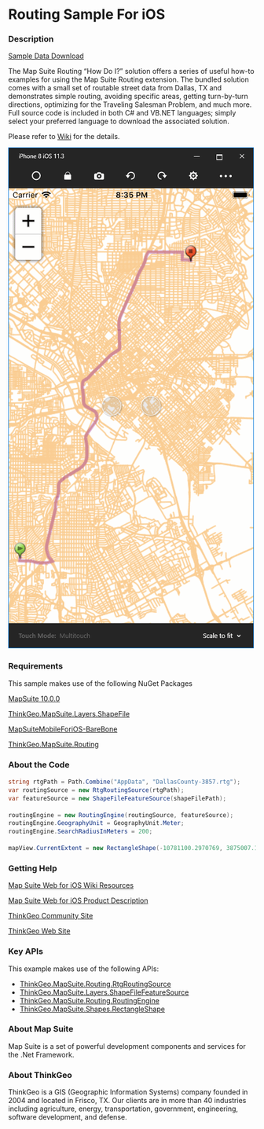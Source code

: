 # Routing Sample For iOS

### Description

[Sample Data Download](http://wiki.thinkgeo.com/wiki/_media/routing/routing_howdoi_samples_data.zip)

The Map Suite Routing “How Do I?” solution offers a series of useful how-to examples for using the Map Suite Routing extension. The bundled solution comes with a small set of routable street data from Dallas, TX and demonstrates simple routing, avoiding specific areas, getting turn-by-turn directions, optimizing for the Traveling Salesman Problem, and much more. Full source code is included in both C# and VB.NET languages; simply select your preferred language to download the associated solution.

Please refer to [Wiki](http://wiki.thinkgeo.com/wiki/map_suite_mobile_for_iOS) for the details.

![Screenshot](https://github.com/ThinkGeo/RoutingSample-ForiOS/blob/master/ScreenShot.png)

### Requirements
This sample makes use of the following NuGet Packages

[MapSuite 10.0.0](https://www.nuget.org/packages?q=ThinkGeo)

[ThinkGeo.MapSuite.Layers.ShapeFile](https://www.nuget.org/packages/ThinkGeo.MapSuite.Layers.ShapeFile/11.0.0-beta008)

[MapSuiteMobileForiOS-BareBone](https://www.nuget.org/packages/MapSuiteMobileForiOS-BareBone/11.0.0-beta037)

[ThinkGeo.MapSuite.Routing](https://www.nuget.org/packages/ThinkGeo.MapSuite.Routing/11.0.0-beta012)

### About the Code
```csharp
string rtgPath = Path.Combine("AppData", "DallasCounty-3857.rtg");
var routingSource = new RtgRoutingSource(rtgPath);
var featureSource = new ShapeFileFeatureSource(shapeFilePath);

routingEngine = new RoutingEngine(routingSource, featureSource);
routingEngine.GeographyUnit = GeographyUnit.Meter;
routingEngine.SearchRadiusInMeters = 200;

mapView.CurrentExtent = new RectangleShape(-10781100.2970769, 3875007.18710502, -10767407.8727504, 3854947.78546675);

```
### Getting Help

[Map Suite Web for iOS Wiki Resources](http://wiki.thinkgeo.com/wiki/map_suite_mobile_for_iOS)

[Map Suite Web for iOS Product Description](https://thinkgeo.com/mobile)

[ThinkGeo Community Site](http://community.thinkgeo.com/)

[ThinkGeo Web Site](http://www.thinkgeo.com)

### Key APIs
This example makes use of the following APIs:

- [ThinkGeo.MapSuite.Routing.RtgRoutingSource](http://wiki.thinkgeo.com/wiki/api/thinkgeo.mapsuite.routing.rtgroutingsource)
- [ThinkGeo.MapSuite.Layers.ShapeFileFeatureSource](http://wiki.thinkgeo.com/wiki/api/thinkgeo.mapsuite.layers.shapefilefeaturesource)
- [ThinkGeo.MapSuite.Routing.RoutingEngine](http://wiki.thinkgeo.com/wiki/api/thinkgeo.mapsuite.routing.routingengine)
- [ThinkGeo.MapSuite.Shapes.RectangleShape](http://wiki.thinkgeo.com/wiki/api/thinkgeo.mapsuite.shapes.rectangleshape)

### About Map Suite
Map Suite is a set of powerful development components and services for the .Net Framework.

### About ThinkGeo
ThinkGeo is a GIS (Geographic Information Systems) company founded in 2004 and located in Frisco, TX. Our clients are in more than 40 industries including agriculture, energy, transportation, government, engineering, software development, and defense.
